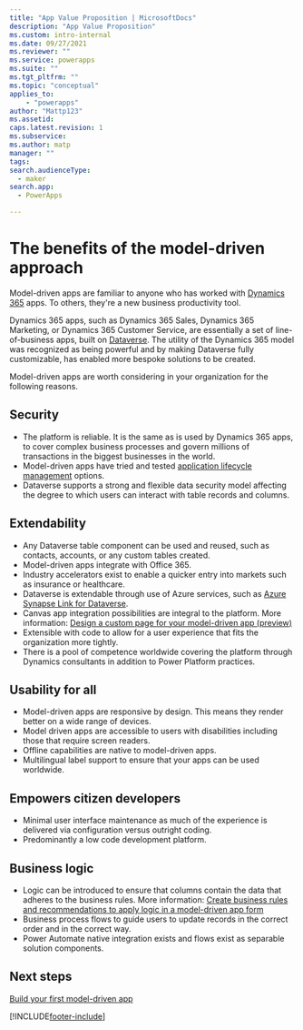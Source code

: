 ```yaml
---
title: "App Value Proposition | MicrosoftDocs"
description: "App Value Proposition"
ms.custom: intro-internal
ms.date: 09/27/2021
ms.reviewer: ""
ms.service: powerapps
ms.suite: ""
ms.tgt_pltfrm: ""
ms.topic: "conceptual"
applies_to: 
    - "powerapps"
author: "Mattp123"
ms.assetid: 
caps.latest.revision: 1
ms.subservice: 
ms.author: matp
manager: ""
tags: 
search.audienceType: 
  - maker
search.app: 
  - PowerApps

---
```

# The benefits of the model-driven approach

Model-driven apps are familiar to anyone who has worked with [Dynamics 365](model-driven-app-glossary.md#dynamics-365) apps. To others, they're a new business productivity tool.

Dynamics 365 apps, such as Dynamics 365 Sales, Dynamics 365 Marketing, or Dynamics 365 Customer Service, are essentially a set of line-of-business apps, built on [Dataverse](model-driven-app-glossary.md#dataverse). The utility of the Dynamics 365 model was recognized as being powerful and by making Dataverse fully customizable, has enabled more bespoke solutions to be created.

Model-driven apps are worth considering in your organization for the following reasons.

## Security

- The platform is reliable. It is the same as is used by Dynamics 365 apps, to cover complex business processes and govern millions of transactions in the biggest businesses in the world.
- Model-driven apps have tried and tested [application lifecycle management](model-driven-app-glossary.md#application-lifecycle-management) options.
- Dataverse supports a strong and flexible data security model affecting the degree to which users can interact with table records and columns.

## Extendability

- Any Dataverse table component can be used and reused, such as contacts, accounts, or any custom tables created.
- Model-driven apps integrate with Office 365.
- Industry accelerators exist to enable a quicker entry into markets such as insurance or healthcare.
- Dataverse is extendable through use of Azure services, such as [Azure Synapse Link for Dataverse](../data-platform/export-to-data-lake.md).
- Canvas app integration possibilities are integral to the platform. More information: [Design a custom page for your model-driven app (preview)](design-page-for-model-app.md)
- Extensible with code to allow for a user experience that fits the organization more tightly.
- There is a pool of competence worldwide covering the platform through Dynamics consultants in addition to Power Platform practices.

## Usability for all

- Model-driven apps are responsive by design. This means they render better on a wide range of devices.
- Model driven apps are accessible to users with disabilities including those that require screen readers.
- Offline capabilities are native to model-driven apps.
- Multilingual label support to ensure that your apps can be used worldwide.

## Empowers citizen developers

- Minimal user interface maintenance as much of the experience is delivered via configuration versus outright coding.
- Predominantly a low code development platform.

## Business logic

- Logic can be introduced to ensure that columns contain the data that adheres to the business rules. More information: [Create business rules and recommendations to apply logic in a model-driven app form](create-business-rules-recommendations-apply-logic-form.md)
- Business process flows to guide users to update records in the correct order and in the correct way.
- Power Automate native integration exists and flows exist as separable solution components.

## Next steps

[Build your first model-driven app](build-first-model-driven-app.md)

[!INCLUDE[footer-include](../../includes/footer-banner.md)]